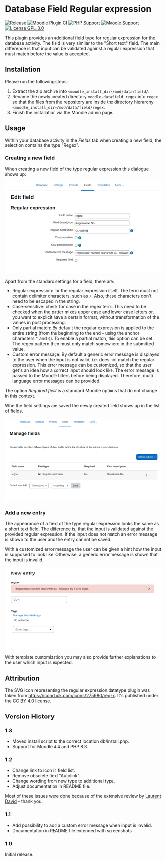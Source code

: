# Database Field Regular expression

![Release](https://img.shields.io/badge/Release-1.2-blue.svg)
[![Moodle Plugin CI](https://github.com/srobotta/moodle-datafield_regex/actions/workflows/moodle-plugin-ci.yml/badge.svg?branch=master)](https://github.com/srobotta/moodle-datafield_regex/actions?query=workflow%3A%22Moodle+Plugin+CI%22+branch%3Amaster)
[![PHP Support](https://img.shields.io/badge/php-7.4--8.3-blue)](https://github.com/brobotta/moodle-datafield_regex/action)
[![Moodle Support](https://img.shields.io/badge/Moodle-4.1--4.4+-orange)](https://github.com/srobotta/moodle-datafield_regex/actions)
[![License GPL-3.0](https://img.shields.io/github/license/srobotta/moodle-datafield_regex?color=lightgrey)](https://github.com/srobotta/moodle-datafield_regex/blob/main/LICENSE)

This plugin provides an additional field type for regular expression for the
database activity. The field is very similar to the "Short text" field.
The main difference is that input can be validated against a regular
expression that must match before the value is accepted.

## Installation

Please run the following steps:
1. Extract the zip archive into 
`<moodle_install_dir>/mod/data/field/`. 
1. Rename the newly created directory `moodle-datafield_regex` into `regex`
so that the files from the repository are inside the directory hierarchy
`<moodle_install_dir>/mod/data/field/regex`.
1. Finish the installation via the Moodle admin page.

## Usage

Within your database activity in the *Fields* tab when creating a new
field, the selection contains the type "Regex".

### Creating a new field

When creating a new field of the type regular expression this dialogue
shows up:

![Settings of the field type regex](screenshots/edit_field.png)

Apart from the standard settings for a field, there are:
* Regular expression: for the regular expression itself. The term
must not contain delimiter characters, such as `/`. Also, these characters
don't need to be escaped in the string.
* Case-sensitive: check for case in the regex term. This need to be checked
when the patter mixes upper case and lower case letters or, you want to explicit
have a certain format, without transformation of the values in post processing.
* Only partial match: By default the regular expression is applied to the entire
string (from the beginning to the end - using the anchor characters `^` and
`$`). To enable a partial match, this option can be set. The regex pattern
then must only match somewhere in the submitted value.
* Custom error message: By default a generic error message is displayed
to the user when the input is not valid, i.e. does not match the regular
expression. This error message can be customized, so that the user get's
an idea how a correct input should look like. The error message is passed
to the Moodle filters before being displayed. Therefore, multi language
error messages can be provided.

The option *Required field* is a standard
Moodle options that do not change in this context.

Whe the field settings are saved the newly created field shows up
in the list of fields.

![List of the fields](screenshots/field_list.png)

### Add a new entry

The appearance of a field of the type regular expression looks the same
as a short text field. The difference is, that the input is validated
against the provided regular expression. If the input does not match
an error message is shown to the user and the entry cannot be saved.

With a customized error message the user can be given a hint how
the input is supposed to look like. Otherwise, a generic error message
is shown that the input is invalid.

![Enter a new data set](screenshots/new_field_custom_err.png)

With template customization you may also provide further explanations
to the user which input is expected.

## Attribution

The SVG icon representing the regular expression datatype plugin was
taken from https://iconduck.com/icons/275980/regex. It's published
under the [CC BY 4.0](https://iconduck.com/licenses/cc-by-4.0) license.

## Version History

### 1.3

- Moved install script to the correct location db/install.php.
- Support for Moodle 4.4 and PHP 8.3.

### 1.2

- Change link to icon in field list.
- Remove obsolete field "Autolink".
- Change wording from new type to additional type.
- Adjust documentation in README file.

Most of these issues were done because of the extensive review
by [Laurent David](https://github.com/laurentdavid) - thank you.

### 1.1

- Add possibility to add a custom error message when input is invalid.
- Documentation in README file extended with screenshots

### 1.0

Initial release.
